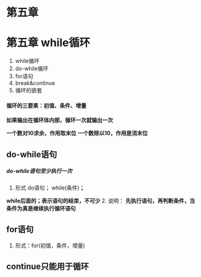 # 第五章

# 第五章 while循环
1. while循环
2. do-while循环
3. for语句
4. break&continue
5. 循环的嵌套

#### 循环的三要素：**初值、条件、增量**

**如果输出在循环体内部，循环一次就输出一次**

**一个数对10求余，作用取末位**
**一个数除以10，作用是消末位**


## do-while语句
##### do-while语句至少执行一次
1. 形式 do语句；
        while(条件)**；**

**while后面的；表示语句的结束，不可少**
2. 说明：
**先执行语句，再判断条件，当条件为真是继续执行循环语句**

## for语句
1. 形式：for(初值，条件，增量)

## continue只能用于循环